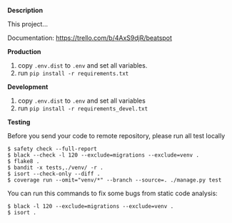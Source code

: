 **Description**This project…Documentation: https://trello.com/b/4AxS9djR/beatspot**Production**1. copy `.env.dist` to `.env` and set all variables.1. run `pip install -r requirements.txt`**Development**1. copy `.env.dist` to `.env` and set all variables 1. run `pip install -r requirements_devel.txt`**Testing**Before you send your code to remote repository, please run all test locally```$ safety check --full-report$ black --check -l 120 --exclude=migrations --exclude=venv .$ flake8 .$ bandit -x tests,./venv/ -r .$ isort --check-only --diff .$ coverage run --omit="venv/*" --branch --source=. ./manage.py test```You can run this commands to fix some bugs from static code analysis:```$ black -l 120 --exclude=migrations --exclude=venv .$ isort .```